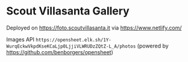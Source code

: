# Scout Villasanta Gallery

Deployed on https://foto.scoutvillasanta.it via https://www.netlify.com/

Images API `https://opensheet.elk.sh/1Y-WurqEckwVkpdKseKCaLjp0LjjiVLWRUDzZQtZ-L_A/photos` (powered by https://github.com/benborgers/opensheet)